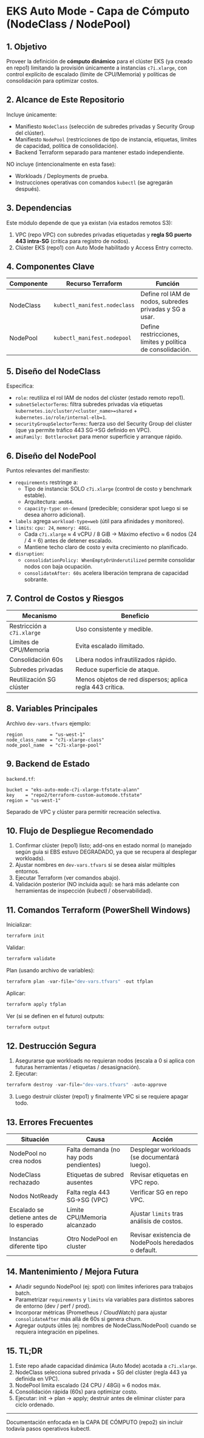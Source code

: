 # EKS Auto Mode - Capa de Cómputo (NodeClass / NodePool)

## 1. Objetivo
Proveer la definición de **cómputo dinámico** para el clúster EKS (ya creado en repo1) limitando la provisión únicamente a instancias `c7i.xlarge`, con control explícito de escalado (límite de CPU/Memoria) y políticas de consolidación para optimizar costos.

## 2. Alcance de Este Repositorio
Incluye únicamente:
- Manifiesto `NodeClass` (selección de subredes privadas y Security Group del clúster).
- Manifiesto `NodePool` (restricciones de tipo de instancia, etiquetas, límites de capacidad, política de consolidación).
- Backend Terraform separado para mantener estado independiente.

NO incluye (intencionalmente en esta fase):
- Workloads / Deployments de prueba.
- Instrucciones operativas con comandos `kubectl` (se agregarán después).

## 3. Dependencias
Este módulo depende de que ya existan (via estados remotos S3):
1. VPC (repo VPC) con subredes privadas etiquetadas y **regla SG puerto 443 intra-SG** (crítica para registro de nodos).
2. Clúster EKS (repo1) con Auto Mode habilitado y Access Entry correcto.

## 4. Componentes Clave
| Componente | Recurso Terraform | Función |
|------------|------------------|---------|
| NodeClass | `kubectl_manifest.nodeclass` | Define rol IAM de nodos, subredes privadas y SG a usar. |
| NodePool  | `kubectl_manifest.nodepool`  | Define restricciones, límites y política de consolidación. |

## 5. Diseño del NodeClass
Especifica:
- `role`: reutiliza el rol IAM de nodos del clúster (estado remoto repo1).
- `subnetSelectorTerms`: filtra subredes privadas vía etiquetas `kubernetes.io/cluster/<cluster_name>=shared` + `kubernetes.io/role/internal-elb=1`.
- `securityGroupSelectorTerms`: fuerza uso del Security Group del clúster (que ya permite tráfico 443 SG→SG definido en VPC).
- `amiFamily: Bottlerocket` para menor superficie y arranque rápido.

## 6. Diseño del NodePool
Puntos relevantes del manifiesto:
- `requirements` restringe a:
	- Tipo de instancia: SOLO `c7i.xlarge` (control de costo y benchmark estable).
	- Arquitectura: `amd64`.
	- `capacity-type`: `on-demand` (predecible; considerar spot luego si se desea ahorro adicional).
- `labels` agrega `workload-type=web` (útil para afinidades y monitoreo).
- `limits`: `cpu: 24`, `memory: 48Gi`.
	- Cada `c7i.xlarge` ≈ 4 vCPU / 8 GiB → Máximo efectivo ≈ 6 nodos (24 / 4 = 6) antes de detener escalado.
	- Mantiene techo claro de costo y evita crecimiento no planificado.
- `disruption`:
	- `consolidationPolicy: WhenEmptyOrUnderutilized` permite consolidar nodos con baja ocupación.
	- `consolidateAfter: 60s` acelera liberación temprana de capacidad sobrante.

## 7. Control de Costos y Riesgos
| Mecanismo | Beneficio |
|----------|-----------|
| Restricción a `c7i.xlarge` | Uso consistente y medible. |
| Límites de CPU/Memoria | Evita escalado ilimitado. |
| Consolidación 60s | Libera nodos infrautilizados rápido. |
| Subredes privadas | Reduce superficie de ataque. |
| Reutilización SG clúster | Menos objetos de red dispersos; aplica regla 443 crítica. |

## 8. Variables Principales
Archivo `dev-vars.tfvars` ejemplo:
```
region          = "us-west-1"
node_class_name = "c7i-xlarge-class"
node_pool_name  = "c7i-xlarge-pool"
```

## 9. Backend de Estado
`backend.tf`:
```
bucket = "eks-auto-mode-c7i-xlarge-tfstate-alann"
key    = "repo2/terraform-custom-automode.tfstate"
region = "us-west-1"
```
Separado de VPC y clúster para permitir recreación selectiva.

## 10. Flujo de Despliegue Recomendado
1. Confirmar clúster (repo1) listo; add-ons en estado normal (o manejado según guía si EBS estuvo DEGRADADO, ya que se recupera al desplegar workloads).
2. Ajustar nombres en `dev-vars.tfvars` si se desea aislar múltiples entornos.
3. Ejecutar Terraform (ver comandos abajo).
4. Validación posterior (NO incluida aquí): se hará más adelante con herramientas de inspección (kubectl / observabilidad).

## 11. Comandos Terraform (PowerShell Windows)
Inicializar:
```powershell
terraform init
```
Validar:
```powershell
terraform validate
```
Plan (usando archivo de variables):
```powershell
terraform plan -var-file="dev-vars.tfvars" -out tfplan
```
Aplicar:
```powershell
terraform apply tfplan
```
Ver (si se definen en el futuro) outputs:
```powershell
terraform output
```

## 12. Destrucción Segura
1. Asegurarse que workloads no requieran nodos (escala a 0 si aplica con futuras herramientas / etiquetas / desasignación).
2. Ejecutar:
```powershell
terraform destroy -var-file="dev-vars.tfvars" -auto-approve
```
3. Luego destruir clúster (repo1) y finalmente VPC si se requiere apagar todo.

## 13. Errores Frecuentes
| Situación | Causa | Acción |
|-----------|-------|--------|
| NodePool no crea nodos | Falta demanda (no hay pods pendientes) | Desplegar workloads (se documentará luego). |
| NodeClass rechazado | Etiquetas de subred ausentes | Revisar etiquetas en VPC repo. |
| Nodos NotReady | Falta regla 443 SG→SG (VPC) | Verificar SG en repo VPC. |
| Escalado se detiene antes de lo esperado | Límite CPU/Memoria alcanzado | Ajustar `limits` tras análisis de costos. |
| Instancias diferente tipo | Otro NodePool en cluster | Revisar existencia de NodePools heredados o default. |

## 14. Mantenimiento / Mejora Futura
- Añadir segundo NodePool (ej: spot) con límites inferiores para trabajos batch.
- Parametrizar `requirements` y `limits` vía variables para distintos sabores de entorno (dev / perf / prod).
- Incorporar métricas (Prometheus / CloudWatch) para ajustar `consolidateAfter` más allá de 60s si genera churn.
- Agregar outputs útiles (ej: nombres de NodeClass/NodePool) cuando se requiera integración en pipelines.

## 15. TL;DR
1. Este repo añade capacidad dinámica (Auto Mode) acotada a `c7i.xlarge`.
2. NodeClass selecciona subred privada + SG del clúster (regla 443 ya definida en VPC).
3. NodePool limita escalado (24 CPU / 48Gi) ≈ 6 nodos máx.
4. Consolidación rápida (60s) para optimizar costo.
5. Ejecutar: init → plan → apply; destruir antes de eliminar clúster para ciclo ordenado.

---
Documentación enfocada en la CAPA DE CÓMPUTO (repo2) sin incluir todavía pasos operativos kubectl.


